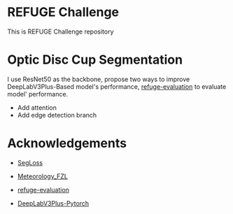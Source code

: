 

# REFUGE Challenge

This is REFUGE Challenge repository

# Optic Disc Cup Segmentation

I use ResNet50 as the backbone, propose two ways to improve DeepLabV3Plus-Based model's performance,  [refuge-evaluation](https://github.com/ignaciorlando/refuge-evaluation) to evaluate model' performance.

* Add attention
* Add edge detection branch

# Acknowledgements

* [SegLoss](https://github.com/JunMa11/SegLoss)

* [Meteorology_FZL](https://github.com/fangzuliang/Meteorology_FZL)
* [refuge-evaluation](https://github.com/ignaciorlando/refuge-evaluation)

* [DeepLabV3Plus-Pytorch](https://github.com/VainF/DeepLabV3Plus-Pytorch)

